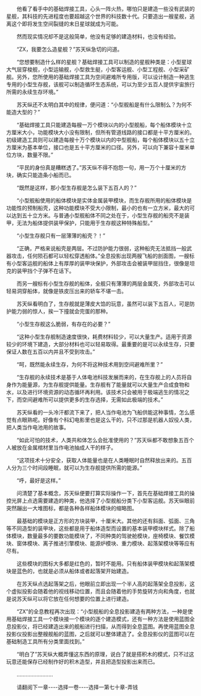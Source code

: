 <div class="read-content j_readContent" id="">
                <p>　　他看了看手中的基础焊接工具，心头一阵火热，哪怕只是建造一些没有武装的星舰，其科技的先进程度也要超越这个世界的科技数十代。只要造出一艘星舰，逃离这个即将发生空间裂缝的末日星球就成为可能。<p>　　然而现实情况却不是这般简单，他没有足够的建造材料，也没有经验。<p>　　“ZX，我要怎么造星舰？”苏天纵急切的问道。<p>　　“您想要制造什么样的星舰？基础焊接工具可以制造的星舰种类是：小型星球大气层穿梭舰，小型运输舰，小型救生艇，小型客运舰、小型工程舰、小型采矿舰。另外，您所使用的基础焊接工具为空间避难所专用版，可以设计制造一种逃生专用的小型生存舰，该舰可以制造循环生态系统，可以为至少五百人提供宇宙旅行所需的永续生存环境。”<p>　　苏天纵还不太明白其中的规律，便问道：“小型舰船是有什么限制么？为何不能造大型的？”<p>　　“基础焊接工具只能建造每艘一万个模块以内的小型舰船，每个船体模块十立方厘米大小，功能模块大小没有限制，但所有管道线路的接口都是十平方厘米的。初级建造工具则可以建造每艘十万个模块以内的中型舰船，每个船体模块以五十立方厘米为基本单位，接口也是五十平方厘米的口径。另外，可以向下兼容十厘米单位方块，数量不限。”<p>　　“平民的身份真是糟糕透了。”苏天纵不得不抱怨一句，用一万个十厘米的方块，确实只能造条小船而已。<p>　　“既然是这样，那小型生存舰是怎么装下五百人的？”<p>　　“小型舰船使用的船体模块是实体金属装甲模块，而生存舰所用的船体模块是功能性的预制船壳，这种功能模块不受大小限制，最小的也有一立方米，最大的可以达到五十立方米。与普通小型舰船体不同之处在于，小型生存舰的船壳不是装甲，无法为船体提供装甲保护，只能用于生存舰这种特殊船型。”<p>　　“小型生存舰只有一层薄薄的船壳？！”<p>　　“正确，严格来说船壳是两层。不过防护能力很弱，这种船壳无法抵挡一般武器攻击，任何陨石都可以轻松穿透船体。”全息投影出现两艘飞船的剖面图，一艘标有小型客运舰的船体上有厚厚的装甲块保护，外部攻击会被装甲层挡住，很像是坦克的装甲挡个子弹不在话下。<p>　　而另一艘标有小型生存舰的船体，全舰只有薄薄的两层金属壳，外部攻击可以轻易洞穿船体，就像是铁皮压出来的轿车不堪一击。<p>　　苏天纵看明白了，生存舰就是薄皮大馅的玩意，虽然可以装下五百人，可是防护能力弱的惊人，挨一下撞就会完蛋的那种。<p>　　“小型生存舰这么脆弱，有存在的必要？”<p>　　“这种小型生存舰制造速度很快，耗费材料较少，可以大量生产。适用于资源较少的环境下建造，大部分材料也可以轻易取得。最重要的是可以永续生存，只要保证人数在五百以内并且不受到攻击。”<p>　　“呵，既然能永续生存，为何不将这种技术用到空间避难所里？”<p>　　“生存舰的永续技术是基于人体电池科技发展而来的，在生存舰上的人员将自身作为能量源，为生存舰提供能量。生存舰有了能量就可以大量生产合成食物和水，以及进行环境资源的动态循环再利用。该技术只会被用于极端逃生的情况之下，而空间避难所可以提供更多的生存选择，无需如此极端的技术。”<p>　　苏天纵看的一头冷汗都流下来了，把人当作电池为飞船供能这种事情，怎么感觉有点眼熟呢。好像有个科幻电影里也是这么干的，只不过那是机器人奴役人类，把人类当作电池用的故事。<p>　　“如此可怕的技术，人类共和体怎么会批准使用的？”苏天纵都不敢想象五百个人被放在金属棺材里当作电池抽成人干的样子。<p>　　“这项技术十分安全，获取人体能量也是在人类睡眠时自然释放出来的。五百人分为三个时间段睡眠，就可以为生存舰提供所需的能源。”<p>　　“呼，最好是这样。”<p>　　问清楚了基本概念，苏天纵便要打算实际操作一下，首先在基础焊接工具的操控光屏上点选需要建造的种类，他选择了小型舰船分类下小型客运舰。苏天纵眼前突然蹦出一大堆图标，都是各种各样船体模块的缩略图。<p>　　最基础的模块是正方形的方块装甲，十厘米大。其他的还有斜面、弧面、三角等不同造型的装甲块，这些都是用于船体造型而设置的基本装甲模块样式。除了船体模块，数量最多的要数功能模块了，不同种类的驾驶舱模块，座椅模块、餐饮模块、窗体模块、离子推进引擎模块、能源炉模块、重力模块、起落架模块等等应有尽有。<p>　　这些模块的图标大多都是红色的，暂时不能用。只有船体装甲模块和起落架模块是蓝色的，也就是必须从船体或者起落架开始建造。<p>　　在苏天纵点选起落架之后，他眼前立即出现一个半人高的起落架全息投影，这个虚拟投影会随着他的视线移动位置，而且会随着他的手势旋转方向和角度，也就是说苏天纵可以将它放在任何想要的位置上进行建造。<p>　　“ZX”的全息教程再次出现：“小型舰船的全息投影建造有两种方法，一种是使用基础焊接工具一个模块接一个模块的逐个建造模式，还有一种方法是使用蓝图全息投影仪，将已经建造出来的舰船进行扫描，从而得到全息蓝图。再使用蓝图全息投影仪投影出整艘舰船的蓝图，之后就可以整体建造了。全息投影仪的蓝图可以在基础制造工具所有分类里面找到。”<p>　　“明白了”苏天纵大概弄懂这东西的原理，说白了就是搭积木的模式，只不过这玩意还能保存已经制作好的积木造型，并且把造型投影出来而已。<p>　　……………………<p>　　请翻阅下一章----选择一卷----选择一第七十章-弄钱<p> 
            </div>